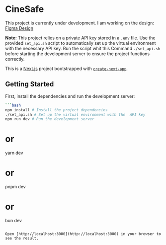 # CineSafe

This project is currently under development. I am working on the design: [Figma Design](https://www.figma.com/design/j10hdTjQNBUvJuA1TodK6d/Untitled?node-id=0-1&t=wtjMMQJ4m2vmfYrA-1)

**Note:** This project relies on a private API key stored in a `.env` file. Use the provided `set_api.sh` script to automatically set up the virtual environment with the necessary API key. Run the script whit this Command ```./set_api.sh``` before starting the development server to ensure the project functions correctly.

This is a [Next.js](https://nextjs.org) project bootstrapped with [`create-next-app`](https://nextjs.org/docs/app/api-reference/cli/create-next-app).

## Getting Started

First, install the dependencies and run the development server:

```bash
```bash
npm install # Install the project dependencies
./set_api.sh # Set up the virtual environment with the  API key
npm run dev # Run the development server
```
# or
yarn dev
# or
pnpm dev
# or
bun dev
```

Open [http://localhost:3000](http://localhost:3000) in your browser to see the result.